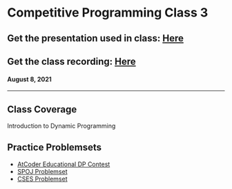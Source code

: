 # Competitive Programming Class 3

## Get the presentation used in class: [Here](./Competitive_Programming_Class_3.pdf) 

## Get the class recording: [Here](https://drive.google.com/file/d/1cVXk4DK__ZljmYbQE_5i0oLkJ5LGMKnL/view?usp=sharing)

#### August 8, 2021

<hr>

## Class Coverage

Introduction to Dynamic Programming

## Practice Problemsets

- [AtCoder Educational DP Contest](https://atcoder.jp/contests/dp/tasks)
- [SPOJ Problemset](https://www.spoj.com/problems/tag/dynamic-programming)
- [CSES Problemset](https://cses.fi/problemset/)